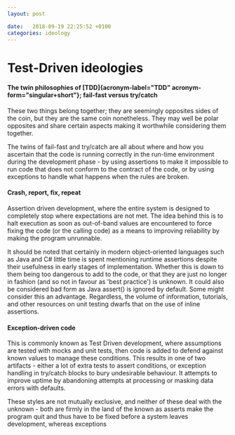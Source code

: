 ```yaml
---
layout: post

date:   2018-09-19 22:25:52 +0100
categories: ideology
---
```

Test-Driven ideologies
======================

#### The twin philosophies of [TDD]{acronym-label="TDD" acronym-form="singular+short"}; fail-fast versus try/catch

These two things belong together; they are seemingly opposites sides of
the coin, but they are the same coin nonetheless. They may well be polar
opposites and share certain aspects making it worthwhile considering
them together.

The twins of fail-fast and try/catch are all about where and how you
ascertain that the code is running correctly in the run-time environment
during the development phase - by using assertions to make it impossible
to run code that does not conform to the contract of the code, or by
using exceptions to handle what happens when the rules are broken.

#### Crash, report, fix, repeat

Assertion driven development, where the entire system is designed to
completely stop where expectations are not met. The idea behind this is
to halt execution as soon as out-of-band values are encountered to force
fixing the code (or the calling code) as a means to improving
reliability by making the program unrunnable.

It should be noted that certainly in modern object-oriented languages
such as Java and C\# little time is spent mentioning runtime assertions
despite their usefulness in early stages of implementation. Whether this
is down to them being too dangerous to add to the code, or that they are
just no longer in fashion (and so not in favour as 'best practice') is
unknown. It could also be considered bad form as Java assert() is
ignored by default. Some might consider this an advantage. Regardless,
the volume of information, tutorials, and other resources on unit
testing dwarfs that on the use of inline assertions.

#### Exception-driven code

This is commonly known as Test Driven development, where assumptions are
tested with mocks and unit tests, then code is added to defend against
known values to manage these conditions. This results in one of two
artifacts - either a lot of extra tests to assert conditions, or
exception handling in try/catch blocks to bury undesirable behaviour. It
attempts to improve uptime by abandoning attempts at processing or
masking data errors with defaults.

These styles are not mutually exclusive, and neither of these deal with
the unknown - both are firmly in the land of the known as asserts make
the program quit and thus have to be fixed before a system leaves
development, whereas exceptions
